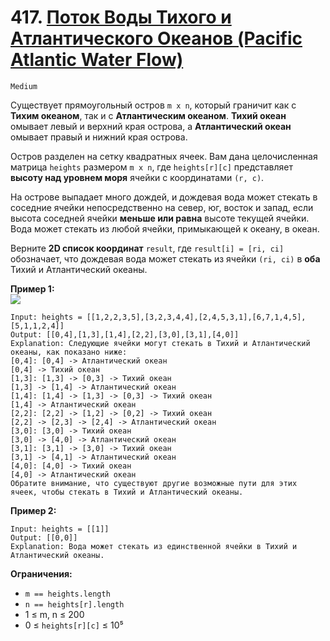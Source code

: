 # 417. [Поток Воды Тихого и Атлантического Океанов (Pacific Atlantic Water Flow)](https://leetcode.com/problems/pacific-atlantic-water-flow/description/)

`Medium`

Существует прямоугольный остров `m x n`, который граничит как с **Тихим океаном**, так и с **Атлантическим океаном**. **Тихий океан** омывает левый и верхний края острова, а **Атлантический океан** омывает правый и нижний края острова.

Остров разделен на сетку квадратных ячеек. Вам дана целочисленная матрица `heights` размером `m x n`, где `heights[r][c]` представляет **высоту над уровнем моря** ячейки с координатами `(r, c)`.

На острове выпадает много дождей, и дождевая вода может стекать в соседние ячейки непосредственно на север, юг, восток и запад, если высота соседней ячейки **меньше или равна** высоте текущей ячейки. Вода может стекать из любой ячейки, примыкающей к океану, в океан.

Верните **2D список координат** `result`, где `result[i] = [ri, ci]` обозначает, что дождевая вода может стекать из ячейки `(ri, ci)` в **оба** Тихий и Атлантический океаны.

**Пример 1:**\
![](https://assets.leetcode.com/uploads/2021/06/08/waterflow-grid.jpg)
```
Input: heights = [[1,2,2,3,5],[3,2,3,4,4],[2,4,5,3,1],[6,7,1,4,5],[5,1,1,2,4]]
Output: [[0,4],[1,3],[1,4],[2,2],[3,0],[3,1],[4,0]]
Explanation: Следующие ячейки могут стекать в Тихий и Атлантический океаны, как показано ниже:
[0,4]: [0,4] -> Атлантический океан
[0,4] -> Тихий океан
[1,3]: [1,3] -> [0,3] -> Тихий океан
[1,3] -> [1,4] -> Атлантический океан
[1,4]: [1,4] -> [1,3] -> [0,3] -> Тихий океан
[1,4] -> Атлантический океан
[2,2]: [2,2] -> [1,2] -> [0,2] -> Тихий океан
[2,2] -> [2,3] -> [2,4] -> Атлантический океан
[3,0]: [3,0] -> Тихий океан
[3,0] -> [4,0] -> Атлантический океан
[3,1]: [3,1] -> [3,0] -> Тихий океан
[3,1] -> [4,1] -> Атлантический океан
[4,0]: [4,0] -> Тихий океан
[4,0] -> Атлантический океан
Обратите внимание, что существуют другие возможные пути для этих ячеек, чтобы стекать в Тихий и Атлантический океаны.
```

**Пример 2:**
```
Input: heights = [[1]]
Output: [[0,0]]
Explanation: Вода может стекать из единственной ячейки в Тихий и Атлантический океаны.
```

**Ограничения:**

*   `m == heights.length`
*   `n == heights[r].length`
*   1 ≤ m, n ≤ 200
*   0 ≤ `heights[r][c]` ≤ 10⁵